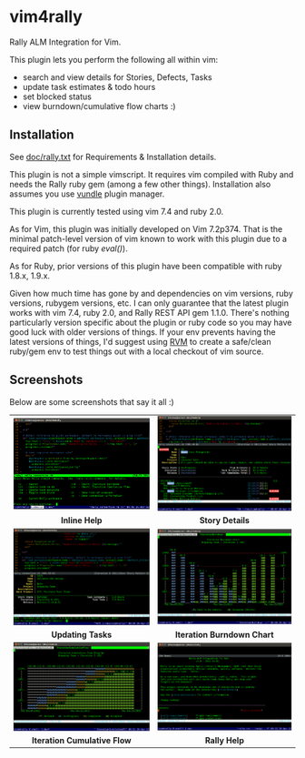 vim4rally
=========

Rally ALM Integration for Vim.

This plugin lets you perform the following all within vim:
* search and view details for Stories, Defects, Tasks
* update task estimates &amp; todo hours
* set blocked status
* view burndown/cumulative flow charts :)

Installation
------------
See <a href="https://github.com/davidpthomas/vim4rally/blob/master/doc/rally.txt">doc/rally.txt</a> for Requirements & Installation details.

This plugin is not a simple vimscript.  It requires vim compiled with Ruby and needs the Rally ruby gem (among a few other things).
Installation also assumes you use <a href="https://github.com/gmarik/vundle">vundle</a> plugin manager.

This plugin is currently tested using vim 7.4 and ruby 2.0.

As for Vim, this plugin was initially developed on Vim 7.2p374.  That is the minimal patch-level version of vim known to work with this plugin due to a required patch (for ruby <i>eval()</i>).

As for Ruby, prior versions of this plugin have been compatible with ruby 1.8.x, 1.9.x.  

Given how much time has gone by and dependencies on vim versions, ruby versions, rubygem versions, etc.
I can only guarantee that the latest plugin works with vim 7.4, ruby 2.0, and Rally REST API gem 1.1.0.
There's nothing particularly version specific about the plugin or ruby code so you may have good luck
with older versions of things.  If your env prevents having the latest versions of things, I'd suggest
using <a href="http://rvm.io">RVM</a> to create a safe/clean ruby/gem env to test things out with a local checkout of vim source.

Screenshots
-----------
Below are some screenshots that say it all :)

<table>
<tr>
<td><a href="https://github.com/davidpthomas/vim4rally/blob/master/doc/screenshots/vim4rally_inlinehelp.png"><img width="400" src="https://github.com/davidpthomas/vim4rally/raw/master/doc/screenshots/vim4rally_inlinehelp.png" border="0"></a></td>
<td><a href="https://github.com/davidpthomas/vim4rally/blob/master/doc/screenshots/vim4rally_storydetails.png"><img width="400" src="https://github.com/davidpthomas/vim4rally/raw/master/doc/screenshots/vim4rally_storydetails.png" border="0"></a></td>
</tr>
<tr>
<td><div style="text-align:center;width: 100%"><b>Inline Help</b></div></td>
<td><div style="text-align:center;width: 100%"><b>Story Details</b></div></td>
</tr>

<tr>
<td><a href="https://github.com/davidpthomas/vim4rally/blob/master/doc/screenshots/vim4rally_updatetask.png"><img width="400" src="https://github.com/davidpthomas/vim4rally/raw/master/doc/screenshots/vim4rally_updatetask.png" border="0"></a></td>
<td><a href="https://github.com/davidpthomas/vim4rally/blob/master/doc/screenshots/vim4rally_burndown.png"><img width="400" src="https://github.com/davidpthomas/vim4rally/raw/master/doc/screenshots/vim4rally_burndown.png" border="0"></a></td>
</tr>
<tr>
<td><div style="text-align:center;width: 100%"><b>Updating Tasks</b></div></td>
<td><div style="text-align:center;width: 100%"><b>Iteration Burndown Chart</b></div></td>
</tr>

<tr>
<td><a href="https://github.com/davidpthomas/vim4rally/blob/master/doc/screenshots/vim4rally_cumulativeflow.png"><img width="400" src="https://github.com/davidpthomas/vim4rally/raw/master/doc/screenshots/vim4rally_cumulativeflow.png" border="0"></a></td>
<td><a href="https://github.com/davidpthomas/vim4rally/blob/master/doc/screenshots/vim4rally_helpdoc.png"><img width="400" src="https://github.com/davidpthomas/vim4rally/raw/master/doc/screenshots/vim4rally_helpdoc.png" border="0"></a></td>
</tr>
<tr>
<td><div style="text-align:center;width: 100%"><b>Iteration Cumulative Flow</b></div></td>
<td><div style="text-align:center;width: 100%"><b>Rally Help</b></div></td>
</tr>


</table>
